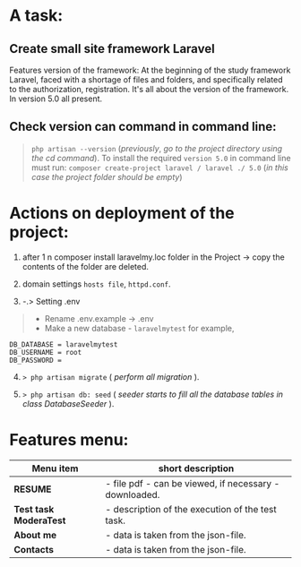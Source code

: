 A task:
===================================
Create small site framework Laravel
---
Features version of the framework:
    At the beginning of the study framework Laravel, faced with a shortage of files and folders, and specifically related to the authorization, registration.
    It's all about the version of the framework. In version 5.0 all present.

Check version can command in command line:
---
>`php artisan --version` (_previously_, _go_ _to_ _the_ _project_ _directory_ _using_ _the_ _cd_ _command_).
>To install the required  `version 5.0` in command line must run:
>`composer create-project laravel / laravel ./ 5.0` (_in_ _this_ _case_ _the_ _project_ _folder_ _should_ _be_ _empty_)

Actions on deployment of the project:
=====================================
1. after 1 n composer install laravelmy.loc folder in the Project -> copy the contents of the folder are deleted.

2. domain settings `hosts file`, `httpd.conf`.

3. -.> Setting .env
>- Rename .env.example -> .env
>- Make a  new database - `laravelmytest` for example,

    DB_DATABASE = laravelmytest
    DB_USERNAME = root
    DB_PASSWORD =

4. `> php artisan migrate` ( _perform_ _all_ _migration_ ).

5. `> php artisan db: seed` ( _seeder_ _starts_ _to_ _fill_ _all_ _the_ _database_ _tables_ _in_ _class_ _DatabaseSeeder_ ).

Features menu:
==============
Menu item    			 | short description
-------------------------|--------------------------------------------------------
**RESUME** 				 | - file pdf - can be viewed, if necessary -  downloaded.
**Test task ModeraTest** | - description of the execution of the test task.
**About me**			 | - data is taken from the json-file.
**Contacts**			 | - data is taken from the json-file.